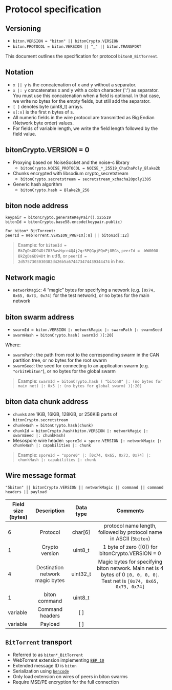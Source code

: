 # Protocol specification <Badge text="alpha" type="warning"/>


## Versioning

* `biton.VERSION = "biton" || bitonCrypto.VERSION`
* `biton.PROTOCOL = biton.VERSION || "_" || biton.TRANSPORT`

This document outlines the specification for protocol `biton0_BitTorrent`.


## Notation

* `x || y` is the concatenation of x and y without a separator.
* `x |: y` concatenates x and y with a colon character (':') as separator. You must use this concatenation when a field is optional. In that case, we write no bytes for the empty fields, but still add the separator.
* `[ ]` denotes byte (uint8_t) arrays.
* `s[:n]` is the first n bytes of s.
* All numeric fields in the wire protocol are transmitted as Big Endian (Network byte order) values.
* For fields of variable length, we write the field length followed by the field value.


## bitonCrypto.VERSION = 0

* Proxying based on NoiseSocket and the noise-c library
  * `bitonCrypto.NOISE_PROTOCOL = NOISE_*_25519_ChaChaPoly_Blake2b`
* Chunks encrypted with libsodium crypto_secretstream
  * `bitonCrypto.secretstream = secretstream_xchacha20poly1305`
* Generic hash algorithm
  * `bitonCrypto.hash = Blake2b_256`


## biton node address

```
keypair = bitonCrypto.generateKeyPair().x25519
bitonId = bitonCrypto.base58.encode(keypair.public)

For biton*_BitTorrent:
peerId = WebTorrent.VERSION_PREFIX[:8] || bitonId[:12]
```

> Example: for `bitonId = BkZgDsGD94DtZ83BwsHgce4Q4j2qr5PQGpjPQnPj8BGs`, `peerId = -WW0008-BkZgDsGD94Dt` in utf8, or `peerId = 2d5757303030382d426b5a674473474439344474` in hex.


## Network magic

* `networkMagic`: 4 “magic” bytes for specifying a network (e.g. `[0x74, 0x65, 0x73, 0x74]` for the test network), or no bytes for the main network


## biton swarm address

* `swarmId = biton.VERSION |: networkMagic |: swarmPath |: swarmSeed`
* `swarmHash = bitonCrypto.hash( swarmId )[:20]`

Where: 

* `swarmPath`: the path from root to the corresponding swarm in the CAN partition tree, or no bytes for the root swarm
* `swarmSeed`: the seed for connecting to an application swarm (e.g. `"orbit#biton"`), or no bytes for the global swarm

> Example: `swarmId = bitonCrypto.hash ( "biton0" |: (no bytes for main net) |: 0x5 |: (no bytes for global swarm) )[:20]`


## biton data chunk address

* `chunk`s are 1KiB, 16KiB, 128KiB, or 256KiB parts of `bitonCrypto.secretstream`
* `chunkHash = bitonCrypto.hash(chunk)`
* `chunkId = bitonCrypto.hash(biton.VERSION |: networkMagic |: swarmSeed |: chunkHash)`
* Mesospore wire header: `sporeId = spore.VERSION |: networkMagic |: chunkHash |: capabilities |: chunk`

> Example: `sporeId = "spore0" |: [0x74, 0x65, 0x73, 0x74] |: chunkHash |: capabilities |: chunk`


## Wire message format

`"5biton" || bitonCrypto.VERSION || networkMagic || command || command headers || payload`


| Field size (bytes) | Description | Data type | Comments |
|--------------------|:-----------:|:---------:|:--------:|
| 6 | Protocol | char[6] | protocol name length, followed by protocol name in ASCII (`5biton`) |
| 1 | Crypto version | uint8_t | 1 byte of zero (\[0]) for bitonCrypto.VERSION = 0 |
| 4 | Destination network magic bytes | uint32_t | Magic bytes for specifying biton network. Main net is 4 bytes of 0 `[0, 0, 0, 0]`. Test net is `[0x74, 0x65, 0x73, 0x74]` |
| 1 | biton command | uint8_t | |
| variable | Command headers | \[ ] | |
| variable | Payload | \[ ] | |


## `BitTorrent` transport

* Referred to as `biton*_BitTorrent`
* WebTorrent extension implementing [`BEP 10`](http://www.bittorrent.org/beps/bep_0010.html)
* Extended message ID is `biton`
* Serialization using [`bencode`](https://www.bittorrent.org/beps/bep_0003.html)
* Only load extension on wires of peers in biton swarms
* Require MSE/PE encryption for the full connection
